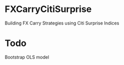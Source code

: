# FXCarryCitiSurprise
Building FX Carry Strategies using Citi Surprise Indices


# Todo
Bootstrap OLS model
